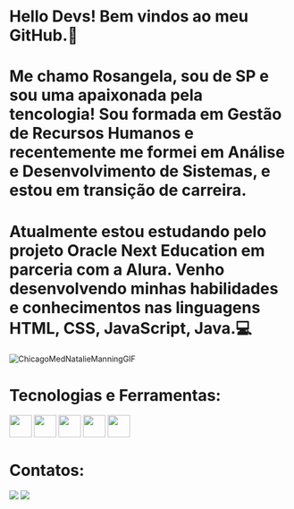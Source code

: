 # Hello Devs! Bem vindos ao meu GitHub.🎉

# Me chamo **Rosangela**, sou de SP e sou uma apaixonada pela tencologia! Sou formada em Gestão de Recursos Humanos e recentemente me formei em Análise e Desenvolvimento de Sistemas, e estou em transição de carreira.
# Atualmente estou estudando pelo projeto Oracle Next Education em parceria com a Alura. Venho desenvolvendo minhas habilidades e conhecimentos nas linguagens HTML, CSS, JavaScript, Java.💻

 ![ChicagoMedNatalieManningGIF](https://github.com/costarosangela/rosangelacosta/assets/90653314/1c99874b-5c54-403f-87a7-ad3e3fbb2806)

  
  # Tecnologias e Ferramentas:
    
<img src="https://cdn.jsdelivr.net/gh/devicons/devicon@latest/icons/css3/css3-original-wordmark.svg"  width="40" height="40" /> <img src="https://cdn.jsdelivr.net/gh/devicons/devicon@latest/icons/html5/html5-original-wordmark.svg"  width="40" height="40" /> <img src="https://cdn.jsdelivr.net/gh/devicons/devicon@latest/icons/javascript/javascript-plain.svg" width="40" height="40" />  <img src="https://cdn.jsdelivr.net/gh/devicons/devicon@latest/icons/git/git-plain-wordmark.svg" width="40" height="40" />  <img src="https://cdn.jsdelivr.net/gh/devicons/devicon@latest/icons/github/github-original-wordmark.svg" width="40" height="40" />

# Contatos:

<a href = "costa.rosangelavida@gmail.com"><img loading="lazy" src="https://img.shields.io/badge/Gmail-D14836?style=for-the-badge&logo=gmail&logoColor=white" target="_blank"></a>
<a href="https://www.linkedin.com/in/rosangela-costa-dev" target="_blank"><img loading="lazy" src="https://img.shields.io/badge/-LinkedIn-%230077B5?style=for-the-badge&logo=linkedin&logoColor=white" target="_blank"></a>


          
          
          
          
                  
 
          
  
             
  

  



